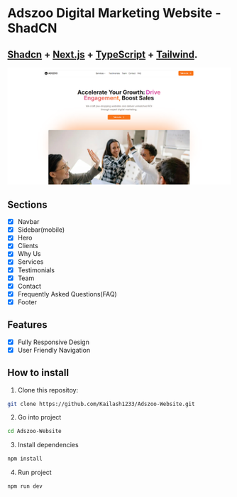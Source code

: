 # Adszoo Digital Marketing Website - ShadCN

## <a href="https://ui.shadcn.com/" target="_blank">Shadcn</a> + <a href="https://nextjs.org/" target="_blank">Next.js</a> + <a href="https://www.typescriptlang.org/" target="_blank">TypeScript</a> + <a href="https://tailwindcss.com/" target="_blank">Tailwind</a>.

<a href="https://github.com/Kailash1233/Adszoo-Website.git" target="_blank"></a>

![Alt text](./public/demo-img.PNG)

## Sections

- [x] Navbar
- [x] Sidebar(mobile)
- [x] Hero
- [x] Clients
- [x] Why Us
- [x] Services
- [x] Testimonials
- [x] Team
- [x] Contact
- [x] Frequently Asked Questions(FAQ)
- [x] Footer

## Features

- [x] Fully Responsive Design
- [x] User Friendly Navigation

## How to install

1. Clone this repositoy:

```bash
git clone https://github.com/Kailash1233/Adszoo-Website.git
```

2. Go into project

```bash
cd Adszoo-Website
```

3. Install dependencies

```bash
npm install
```

4. Run project

```bash
npm run dev
```
